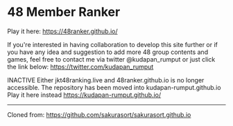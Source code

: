 # 48 Member Ranker

Play it here: https://48ranker.github.io/

If you're interested in having collaboration to develop this site further or if you have any idea and suggestion to add more 48 group contents and games, feel free to contact me via twitter @kudapan_rumput or just click the link below:
https://twitter.com/kudapan_rumput


INACTIVE
Either jkt48ranking.live and 48ranker.github.io is no longer accessible.
The repository has been moved into kudapan-rumput.github.io
Play it here instead https://kudapan-rumput.github.io/

_______________________________________________________________
Cloned from: https://github.com/sakurasort/sakurasort.github.io

